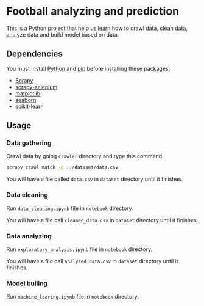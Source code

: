 # Football analyzing and prediction

This is a Python project that help us learn how to crawl data, clean data, analyze data and build model based on data.

## Dependencies
You must install [Python](https://www.python.org/) and [pip](https://pip.pypa.io/en/stable/) before installing these packages:
- [Scrapy](https://pypi.org/project/Scrapy/)
- [scrapy-selenium](https://pypi.org/project/scrapy-selenium/)
- [matplotlib](https://pypi.org/project/matplotlib/)
- [seaborn](https://pypi.org/project/seaborn/)
- [scikit-learn](https://pypi.org/project/scikit-learn/)

## Usage

### Data gathering

Crawl data by going `crawler` directory and type this command:
```sh
scrapy crawl match -o ../dataset/data.csv
```
You will have a file called `data.csv` in `dataset` directory until it finishes.

### Data cleaning

Run `data_cleaning.ipynb` file in `notebook` directory.

You will have a file call `cleaned_data.csv` in `dataset` directory until it finishes.

### Data analyzing

Run `exploratory_analysis.ipynb` file in `notebook` directory.

You will have a file call `analyzed_data.csv` in `dataset` directory until it finishes.

### Model builing

Run `machine_learing.ipynb` file in `notebook` directory.
